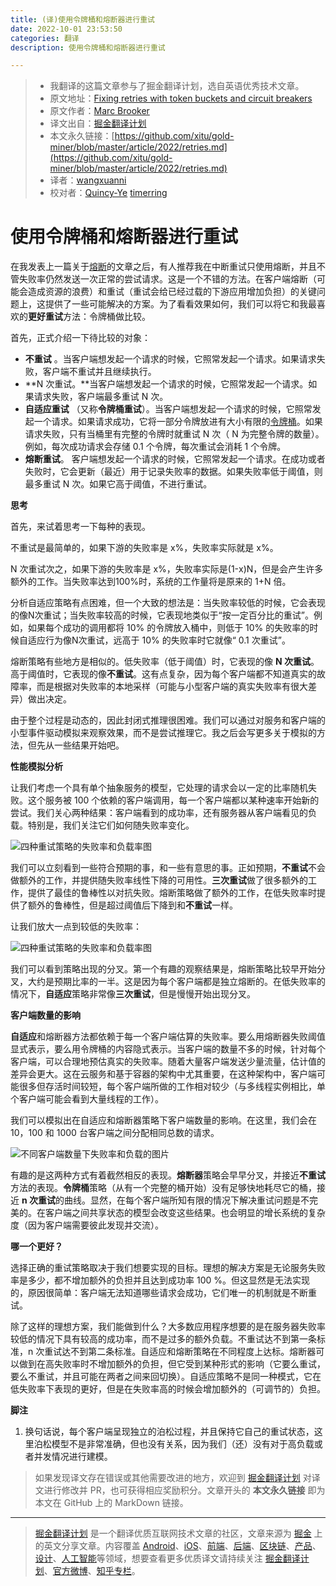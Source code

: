 ```yaml
---
title: (译)使用令牌桶和熔断器进行重试
date: 2022-10-01 23:53:50
categories: 翻译
description: 使用令牌桶和熔断器进行重试

---
```



> * 我翻译的这篇文章参与了掘金翻译计划，选自英语优秀技术文章。
> * 原文地址：[Fixing retries with token buckets and circuit breakers](https://brooker.co.za/blog/2022/02/28/retries.html)
> * 原文作者：[Marc Brooker](https://brooker.co.za/blog/publications.html)
> * 译文出自：[掘金翻译计划](https://github.com/xitu/gold-miner)
> * 本文永久链接：[https://github.com/xitu/gold-miner/blob/master/article/2022/retries.md](https://github.com/xitu/gold-miner/blob/master/article/2022/retries.md)
> * 译者：[wangxuanni](https://github.com/wangxuanni)
> * 校对者：[Quincy-Ye](https://github.com/Quincy-Ye) [timerring](https://github.com/timerring)

# 使用令牌桶和熔断器进行重试

在我发表上一篇关于[熔断](https://brooker.co.za/blog/2022/02/16/circuit-breakers.html)的文章之后，有人推荐我在中断重试只使用熔断，并且不管失败率仍然发送一次正常的尝试请求。这是一个不错的方法。在客户端熔断（可能会造成资源的浪费）和重试（重试会给已经过载的下游应用增加负担）的关键问题上，这提供了一些可能解决的方案。为了看看效果如何，我们可以将它和我最喜欢的**更好重试**方法：令牌桶做比较。

首先，正式介绍一下待比较的对象：

* **不重试** 。当客户端想发起一个请求的时候，它照常发起一个请求。如果请求失败，客户端不重试并且继续执行。
* **N 次重试。**当客户端想发起一个请求的时候，它照常发起一个请求。如果请求失败，客户端最多重试 N 次。
* **自适应重试** （又称**令牌桶重试**）。当客户端想发起一个请求的时候，它照常发起一个请求。如果请求成功，它将一部分令牌放进有大小有限的[令牌桶](https://en.wikipedia.org/wiki/Token_bucket)。如果请求失败，只有当桶里有完整的令牌时就重试 N 次（ N 为完整令牌的数量）。例如，每次成功请求会存储 0.1 个令牌，每次重试会消耗 1 个令牌。
* **熔断重试**。 客户端想发起一个请求的时候，它照常发起一个请求。在成功或者失败时，它会更新（最近）用于记录失败率的数据。如果失败率低于阈值，则最多重试 N 次。如果它高于阈值，不进行重试。

**思考**

首先，来试着思考一下每种的表现。

不重试是最简单的，如果下游的失败率是 x%，失败率实际就是 x%。

N 次重试次之，如果下游的失败率是 x%，失败率实际是(1-x)N，但是会产生许多额外的工作。当失败率达到100%时，系统的工作量将是原来的 1+N 倍。

分析自适应策略有点困难，但一个大致的想法是：当失败率较低的时候，它会表现的像N次重试；当失败率较高的时候，它表现地类似于“按一定百分比的重试”。例如，如果每个成功的调用都将 10% 的令牌放入桶中，则低于 10% 的失败率的时候自适应行为像N次重试，远高于 10% 的失败率时它就像“ 0.1 次重试”。

熔断策略有些地方是相似的。低失败率（低于阈值）时，它表现的像 **N 次重试**。高于阈值时，它表现的像**不重试**。这有点复杂，因为每个客户端都不知道真实的故障率，而是根据对失败率的本地采样（可能与小型客户端的真实失败率有很大差异）做出决定。

由于整个过程是动态的，因此封闭式推理很困难。我们可以通过对服务和客户端的小型事件驱动模拟来观察效果，而不是尝试推理它。我之后会写更多关于模拟的方法，但先从一些结果开始吧。

**性能模拟分析**

让我们考虑一个具有单个抽象服务的模型，它处理的请求会以一定的比率随机失败。这个服务被 100 个依赖的客户端调用，每一个客户端都以某种速率开始新的尝试。我们关心两种结果：客户端看到的成功率，还有服务器从客户端看见的负载。特别是，我们关注它们如何随失败率变化。

![四种重试策略的失败率和负载率图](https://mbrooker-blog-images.s3.amazonaws.com/retry_simulation_results.png)

我们可以立刻看到一些符合预期的事，和一些有意思的事。正如预期，**不重试**不会做额外的工作，并提供随失败率线性下降的可用性。**三次重试**做了很多额外的工作，提供了最佳的鲁棒性以对抗失败。熔断策略做了额外的工作，在低失败率时提供了额外的鲁棒性，但是超过阈值后下降到和**不重试**一样。

让我们放大一点到较低的失败率：

![四种重试策略的失败率和负载率图](https://mbrooker-blog-images.s3.amazonaws.com/retry_simulation_results_zoomed.png)

我们可以看到策略出现的分叉。第一个有趣的观察结果是，熔断策略比较早开始分叉，大约是预期比率的一半。这是因为每个客户端都是独立熔断的。在低失败率的情况下，**自适应**策略非常像**三次重试**，但是慢慢开始出现分叉。

**客户端数量的影响**

**自适应**和熔断器方法都依赖于每一个客户端估算的失败率。要么用熔断器失败阈值显式表示，要么用令牌桶的内容隐式表示。当客户端的数量不多的时候，针对每个客户端，可以合理地预估真实的失败率。随着大量客户端发送少量流量，估计值的差异会更大。这在云服务和基于容器的架构中尤其重要，在这种架构中，客户端可能很多但存活时间较短，每个客户端所做的工作相对较少（与多线程实例相比，单个客户端可能会看到大量线程的工作）。

我们可以模拟出在自适应和熔断器策略下客户端数量的影响。在这里，我们会在 10，100 和 1000 台客户端之间分配相同总数的请求。

![不同客户端数量下失败率和负载的图片](https://mbrooker-blog-images.s3.amazonaws.com/retry_simulation_results_clients.png)

有趣的是这两种方式有着截然相反的表现。**熔断器**策略会早早分叉，并接近**不重试**方法的表现。**令牌桶**策略（从有一个完整的桶开始）没有足够快地耗尽它的桶，接近 **n 次重试**的曲线。显然，在每个客户端所知有限的情况下解决重试问题是不完美的。在客户端之间共享状态的模型会改变这些结果。也会明显的增长系统的复杂度（因为客户端需要彼此发现并交流）。

**哪一个更好？**

选择正确的重试策略取决于我们想要实现的目标。理想的解决方案是无论服务失败率是多少，都不增加额外的负担并且达到成功率 100 %。但这显然是无法实现的，原因很简单：客户端无法知道哪些请求会成功，它们唯一的机制就是不断重试。

除了这样的理想方案，我们能做到什么？大多数应用程序想要的是在服务器失败率较低的情况下具有较高的成功率，而不是过多的额外负载。不重试达不到第一条标准，n 次重试达不到第二条标准。自适应和熔断策略在不同程度上达标。熔断器可以做到在高失败率时不增加额外的负担，但它受到某种形式的影响（它要么重试，要么不重试，并且可能在两者之间来回切换）。自适应策略不是同一种模式，它在低失败率下表现的更好，但是在失败率高的时候会增加额外的（可调节的）负担。

**脚注**

1. 换句话说，每个客户端呈现独立的泊松过程，并且保持它自己的重试状态，这里泊松模型不是非常准确，但也没有关系，因为我们（还）没有对于高负载或者并发情况进行建模。

> 如果发现译文存在错误或其他需要改进的地方，欢迎到 [掘金翻译计划](https://github.com/xitu/gold-miner) 对译文进行修改并 PR，也可获得相应奖励积分。文章开头的 **本文永久链接** 即为本文在 GitHub 上的 MarkDown 链接。

---

> [掘金翻译计划](https://github.com/xitu/gold-miner) 是一个翻译优质互联网技术文章的社区，文章来源为 [掘金](https://juejin.im) 上的英文分享文章。内容覆盖 [Android](https://github.com/xitu/gold-miner#android)、[iOS](https://github.com/xitu/gold-miner#ios)、[前端](https://github.com/xitu/gold-miner#前端)、[后端](https://github.com/xitu/gold-miner#后端)、[区块链](https://github.com/xitu/gold-miner#区块链)、[产品](https://github.com/xitu/gold-miner#产品)、[设计](https://github.com/xitu/gold-miner#设计)、[人工智能](https://github.com/xitu/gold-miner#人工智能)等领域，想要查看更多优质译文请持续关注 [掘金翻译计划](https://github.com/xitu/gold-miner)、[官方微博](http://weibo.com/juejinfanyi)、[知乎专栏](https://zhuanlan.zhihu.com/juejinfanyi)。
